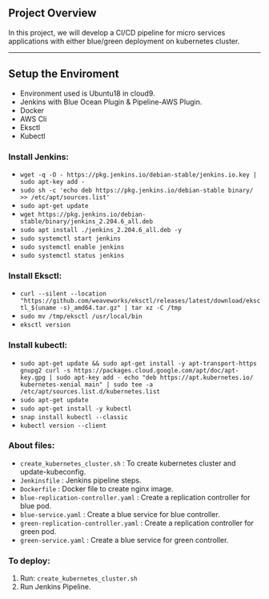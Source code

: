 ## Project Overview

In this project, we will develop a CI/CD pipeline for micro services applications with either blue/green deployment on kubernetes cluster.

---

## Setup the Enviroment

* Environment used is Ubuntu18 in cloud9.
* Jenkins with Blue Ocean Plugin & Pipeline-AWS Plugin.
* Docker
* AWS Cli
* Eksctl
* Kubectl

### Install Jenkins:

* `wget -q -O - https://pkg.jenkins.io/debian-stable/jenkins.io.key | sudo apt-key add -`
* `sudo sh -c 'echo deb https://pkg.jenkins.io/debian-stable binary/ >> /etc/apt/sources.list'`
* `sudo apt-get update`
* `wget https://pkg.jenkins.io/debian-stable/binary/jenkins_2.204.6_all.deb`
* `sudo apt install ./jenkins_2.204.6_all.deb -y`
* `sudo systemctl start jenkins`
* `sudo systemctl enable jenkins`
* `sudo systemctl status jenkins`

### Install Eksctl:

* `curl --silent --location "https://github.com/weaveworks/eksctl/releases/latest/download/eksctl_$(uname -s)_amd64.tar.gz" | tar xz -C /tmp`
* `sudo mv /tmp/eksctl /usr/local/bin`
* `eksctl version`

### Install kubectl:

* `sudo apt-get update && sudo apt-get install -y apt-transport-https gnupg2
curl -s https://packages.cloud.google.com/apt/doc/apt-key.gpg | sudo apt-key add -
echo "deb https://apt.kubernetes.io/ kubernetes-xenial main" | sudo tee -a /etc/apt/sources.list.d/kubernetes.list`
* `sudo apt-get update`
* `sudo apt-get install -y kubectl`
* `snap install kubectl --classic`
* `kubectl version --client`

### About files:
* `create_kubernetes_cluster.sh` : To create kubernetes cluster and update-kubeconfig.
* `Jenkinsfile` : Jenkins pipeline steps.
* `Dockerfile`  : Docker file to create nginx image.
* `blue-replication-controller.yaml` : Create a replication controller for blue pod.
* `blue-service.yaml` : Create a blue service for blue controller.
* `green-replication-controller.yaml` : Create a replication controller for green pod.
* `green-service.yaml` : Create a blue service for green controller.

### To deploy:
1. Run: `create_kubernetes_cluster.sh`
2. Run Jenkins Pipeline.


